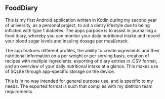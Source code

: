 ## FoodDiary  
  
This is my first Android application written in Kotlin during my second year of university, as a personal project, to aid a dietry lifestyle due to being inflicted with type 1 diabetes. The apps purpose is to assist in journalling a food diary, whereby you can monitor your daily nutritional intake and record your blood sugar levels and insuling dosage per meal/snack.  
  
The app features different profiles, the ability to create ingredients and their nutritional information on a per weight or per serving basis, creation of recipes with multiple ingredients, exporting of diary entries in .CSV format, and an overview of your daily nutritional intake at a glance.  This makes use of SQLite through app-specific storage on the device.
  
This is in no way intended for general purpose use, and is specific to my needs. The exported format is such that complies with my dietition team requirements. 
 
